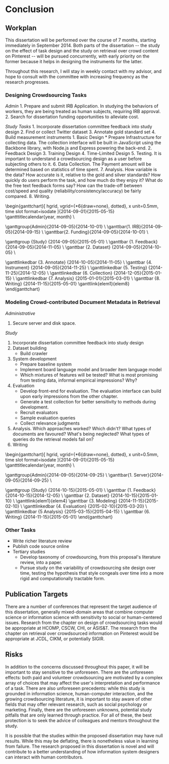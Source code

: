 Conclusion
=============

## Workplan

This dissertation will be performed over the course of 7 months, starting immediately in September 2014.
Both parts of the dissertation -- the study on the effect of task design and the study on retrieval over crowd content on Pinterest --  will be pursued concurrently, with early priority on the former because it helps in designing the instruments for the latter.

Throughout this research, I will stay in weekly contact with my advisor, and hope to consult with the committee with increasing frequency as the research progresses.

### Designing Crowdsourcing Tasks

_Admin_
    1. Prepare and submit IRB Application. In studying the behaviors of workers, they are being treated as human subjects, requiring IRB approval.
    2. Search for dissertation funding opportunities to alleviate cost.

_Study Tasks_
    1. Incorporate dissertation committee feedback into study design
    2. Find or collect Twitter dataset
    3. Annotate gold standard set
    4. Build measurement instruments
        1. Basic Design
            * Prepare Infrastructure for collecting data. The collection interface will be built in JavaScript using the Backbone library, with Node.js and Express powering the back-end.
        2. Feedback Design
        3. Training Design
        4. Time-Limited Design
    5. Testing. It is important to understand a crowdsourcing design as a user before subjecting others to it.
    6. Data Collection. The Payment amount will be determined based on statistics of time spent.
    7. Analysis. How variable is the data? How accurate is it, relative to the gold and silver standards? How quickly do users perform the task, and how much do they enjoy it? What do the free text feedback forms say? How can the trade-off between cost/speed and quality (reliability/consistency/accuracy) be fairly compared.
    8. Writing.

\begin{ganttchart}[
hgrid,
vgrid={*6{draw=none}, dotted},
x unit=0.5mm,
time slot format=isodate
]{2014-09-01}{2015-05-15}
\gantttitlecalendar{year, month} \\

\ganttgroup{Admin}{2014-09-05}{2014-10-01} \\
\ganttbar{1. IRB}{2014-09-05}{2014-09-15} \\
\ganttbar{2. Funding}{2014-09-05}{2014-10-01} \\

\ganttgroup	{Study}	{2014-09-05}{2015-05-01} \\
\ganttbar		{1. Feedback}	{2014-09-05}{2014-11-05} \\
\ganttbar		{2. Dataset}	{2014-09-05}{2014-10-05} \\

\ganttlinkedbar	{3. Annotate}	{2014-10-05}{2014-11-05} \\
\ganttbar		{4. Instrument}	{2014-09-05}{2014-11-25} \\
\ganttlinkedbar	{5. Testing}	{2014-11-25}{2014-12-05} \\
\ganttlinkedbar	{6. Collection}	{2014-12-05}{2015-01-15} \\
\ganttlinkedbar	{7. Analysis}	{2015-01-01}{2015-03-01} \\
\ganttbar	{8. Writing}	{2014-11-15}{2015-05-01}
\ganttlink{elem1}{elem8}
\end{ganttchart}

### Modeling Crowd-contributed Document Metadata in Retrieval

_Administrative_

1. Secure server and disk space.

_Study_

 1. Incorporate dissertation committee feedback into study design
 2. Dataset building
    * Build crawler
 3. System development
    * Prepare baseline system
    * Implement board language model and broader item language model
    * Which mixtures of features will be tested? What is most promising from testing data, informal empirical impressions? Why?
 4. Evaluation
    * Develop front-end for evaluation. The evaluation interface can build upon early impressions from the other chapter.
    * Generate a test collection for better sensitivity to methods during development.
    * Recruit evaluators
    * Sample evaluation queries
    * Collect relevance judgments
 5. Analysis. Which approaches worked? Which didn't? What types of documents are favoured? What's being neglected? What types of queries do the retrieval models fail on?
 6. Writing

\begin{ganttchart}[
hgrid,
vgrid={*6{draw=none}, dotted},
x unit=0.5mm,
time slot format=isodate
]{2014-09-01}{2015-05-15}
\gantttitlecalendar{year, month} \\

\ganttgroup{Admin}{2014-09-05}{2014-09-25} \\
\ganttbar{1. Server}{2014-09-05}{2014-09-25} \\

\ganttgroup	{Study}	{2014-10-15}{2015-05-01} \\
\ganttbar		{1. Feedback}	{2014-10-15}{2014-12-05} \\
\ganttbar		{2. Dataset}	{2014-10-15}{2015-01-10} \\
\ganttlink{elem1}{elem4}
\ganttbar	{3. Modeling}	{2014-11-15}{2015-02-10} \\
\ganttlinkedbar		{4. Evaluation}	{2015-02-10}{2015-03-20} \\
\ganttlinkedbar	{5 Analysis}	{2015-03-15}{2015-04-15} \\
\ganttbar	{6. Writing}	{2014-11-15}{2015-05-01}
\end{ganttchart}


### Other Tasks

 * Write richer literature review
 * Publish code source online
 * Tertiary studies
   * Develop taxonomy of crowdsourcing, from this proposal's literature review, into a paper.
   * Pursue study on the variability of crowdsourcing site design over time, testing the hypothesis that style congeals over time into a more rigid and computationally tractable form.

## Publication Targets

There are a number of conferences that represent the target audience of this dissertation, generally mixed-domain areas that combine computer science or information science with sensitivity to social or human-centered issues.
Research from the chapter on design of crowdsourcing tasks would be appropriate at HCOMP, CSCW, CHI, or ASIS&T.
The research from the chapter on retrieval over crowdsourced information on Pinterest would be appropriate at JCDL, CIKM, or potentially SIGIR.

## Risks

In addition to the concerns discussed throughout this paper, it will be important to stay sensitive to the unforeseen.
There are the unforeseen effects: both paid and volunteer crowdsourcing are motivated by a complex array of choices that may affect the user's interpretation and performance of a task.
There are also unforeseen precedents: while this study is grounded in information science, human-computer interaction, and the growing crowdsourcing literature, it is important to stay aware of other fields that may offer relevant research, such as social psychology or marketing.
Finally, there are the unforeseen unknowns, potential study pitfalls that are only learned through practice.
For all of these, the best protection is to seek the advice of colleagues and mentors throughout the study.

It is possible that the studies within the proposed dissertation may have null results.
While this may be deflating, there is nonetheless value in learning from failure.
The research proposed in this dissertation is novel and will contribute to a better understanding of how information system designers can interact with human contributors.
